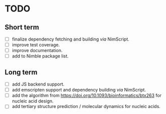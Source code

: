 # TODO

## Short term
* [ ] finalize dependency fetching and building *via* NimScript.
* [ ] improve test coverage.
* [ ] improve documentation.
* [ ] add to Nimble package list.

## Long term
* [ ] add JS backend support.
* [ ] add emscripten support and dependency building *via* NimScript.
* [ ] add the algorithm from https://doi.org/10.1093/bioinformatics/btx263 for
  nucleic acid design.
* [ ] add tertiary structure prediction / molecular dynamics for nucleic acids.
